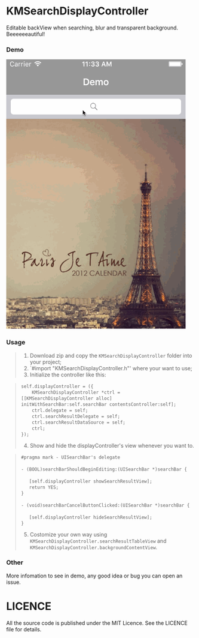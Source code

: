 # KMSearchDisplayController
Editable backView when searching, blur and transparent background. Beeeeeeautiful!

### Demo
![gif](https://github.com/Mioke/KMSearchDisplayController/blob/master/KMSearchDisplayControllerDemo/KMSearchDisplayControllerDemo/KMSearchDisplayControllerDemo2.gif)

### Usage
> 1. Download zip and copy the `KMSearchDisplayController` folder into your project;
> 2. `#import "KMSearchDisplayController.h"' where your want to use;
> 3. Initialize the controller like this:

>  ```objc
>  self.displayController = ({
>      KMSearchDisplayController *ctrl = [[KMSearchDisplayController alloc] initWithSearchBar:self.searchBar contentsController:self];
>      ctrl.delegate = self;
>      ctrl.searchResultDelegate = self;
>      ctrl.searchResultDataSource = self;
>      ctrl;
>  });
>  ```
> 4. Show and hide the displayController's view whenever you want to.

>```objc
>#pragma mark - UISearchBar's delegate
>
>- (BOOL)searchBarShouldBeginEditing:(UISearchBar *)searchBar {
>    
>    [self.displayController showSearchResultView];
>    return YES;
>}
>
>- (void)searchBarCancelButtonClicked:(UISearchBar *)searchBar {
>    
>    [self.displayController hideSearchResultView];
>}
>```
> 5. Costomize your own way using `KMSearchDisplayController.searchResultTableView` and `KMSearchDisplayController.backgroundContentView`.

### Other
  More infomation to see in demo, any good idea or bug you can open an issue.
  
# LICENCE
  All the source code is published under the MIT Licence. See the LICENCE file for details.
